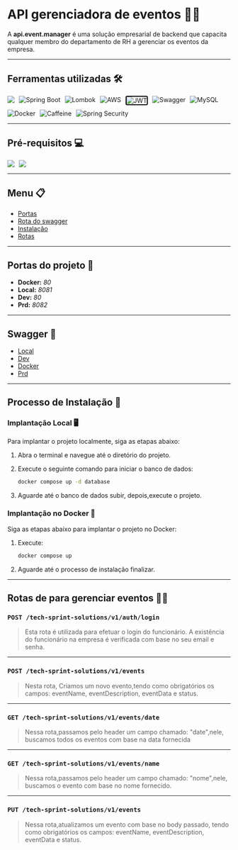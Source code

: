 # API gerenciadora de eventos 👔🎉

A **api.event.manager** é uma solução empresarial de backend que capacita qualquer membro do departamento de RH a gerenciar os eventos da empresa.

---

## Ferramentas utilizadas 🛠️

<div style="display: flex; flex-wrap: wrap; gap: 10px;">
    <img src="https://img.shields.io/badge/Java-%23ED8B00.svg?logo=openjdk&logoColor=white" />
    <img src="https://img.shields.io/badge/Spring%20Boot-6DB33F?logo=springboot&logoColor=fff" alt="Spring Boot">
    <img src="https://img.shields.io/badge/Lombok-f2fcf3.svg?logo=paperlessngx&logoColor=red" alt="Lombok">
    <img src="https://img.shields.io/badge/AWS-%23FF9900.svg?logo=amazon-aws&logoColor=white" alt="AWS">
    <img src="https://img.shields.io/badge/JWT-black?logo=JSON%20web%20tokens" style="border:2px solid #000;border-radius:3px;" alt="JWT">
    <img src="https://img.shields.io/badge/Swagger-6DB33F?logo=swagger&logoColor=fff" alt="Swagger">
    <img src="https://img.shields.io/badge/MySQL-4479A1?logo=mysql&logoColor=fff" alt="MySQL">
    <img src="https://img.shields.io/badge/Docker-2496ED?logo=docker&logoColor=fff" alt="Docker">
    <img src="https://img.shields.io/badge/Caffeine-010a11?logo=buymeacoffee&logoColor=fff" alt="Caffeine">
    <img src="https://img.shields.io/badge/Spring%20Security-6DB33F?logo=springsecurity&logoColor=fff" alt="Spring Security">
</div>

---

## Pré-requisitos 💻

<div style="display: flex; flex-wrap: wrap; gap: 10px;">
<img src="https://img.shields.io/badge/Jdk%2017-%23ED8B00.svg?logo=openjdk&logoColor=white" />
<img src="https://img.shields.io/badge/Docker-2496ED?logo=docker&logoColor=fff">
</div>

---

## Menu 📋

- [Portas](#portas-do-projeto-)
- [Rota do swagger](#swagger-)
- [Instalação](#processo-de-instalação-)
- [Rotas](#rotas-de-para-gerenciar-eventos-)

---

## Portas do projeto 🚪
- **Docker:** _80_
- **Local:** _8081_
- **Dev:** _80_
- **Prd:** _8082_

---

## Swagger 📄

- [Local](http://localhost:8081/tech-sprint-solutions/swagger-ui/index.html)
- [Dev](http://localhost:80/tech-sprint-solutions/swagger-ui/index.html)
- [Docker](http://localhost:80/tech-sprint-solutions/swagger-ui/index.html)
- [Prd](http://localhost:8081/tech-sprint-solutions/swagger-ui/index.html)

---

## Processo de Instalação 🔧

### Implantação Local 🖥️

Para implantar o projeto localmente, siga as etapas abaixo:

1. Abra o terminal e navegue até o diretório do projeto.

2. Execute o seguinte comando para iniciar o banco de dados:
   ```bash
   docker compose up -d database
   ```
   
3. Aguarde até o banco de dados subir, depois,execute o projeto.

### Implantação no Docker 🐳

Siga as etapas abaixo para implantar o projeto no Docker:

1. Execute:
   ```bash
   docker compose up
   
2. Aguarde até o processo de instalação finalizar.

---

## Rotas de para gerenciar eventos 📍📅

### `POST /tech-sprint-solutions/v1/auth/login`

> Esta rota é utilizada para efetuar o login do funcionário. A existência do funcionário na empresa é verificada com base
no seu email e senha.

---

### `POST /tech-sprint-solutions/v1/events`

> Nesta rota, Criamos um novo evento,tendo como obrigatórios os campos: eventName, eventDescription, eventData e status.

---

### `GET /tech-sprint-solutions/v1/events/date`

> Nessa rota,passamos pelo header um campo chamado: "date",nele, buscamos todos os eventos com base na data fornecida

---

### `GET /tech-sprint-solutions/v1/events/name`

> Nessa rota,passamos pelo header um campo chamado: "nome",nele, buscamos o evento com base no nome fornecido.

---

### `PUT /tech-sprint-solutions/v1/events`

> Nessa rota,atualizamos um evento com base no body passado, tendo como obrigatórios os campos: eventName, eventDescription, eventData e status.